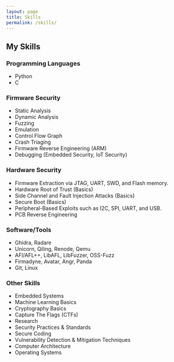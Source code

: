 ```yaml
---
layout: page
title: Skills
permalink: /skills/
---
```


## My Skills

### Programming Languages
- Python
- C

### Firmware Security
- Static Analysis
- Dynamic Analysis
- Fuzzing
- Emulation
- Control Flow Graph
- Crash Triaging
- Firmware Reverse Engineering (ARM)
- Debugging (Embedded Security, IoT Security)

### Hardware Security
- Firmware Extraction via JTAG, UART, SWD, and Flash memory.
- Hardware Root of Trust (Basics)
- Side Channel and Fault Injection Attacks (Basics)
- Secure Boot (Basics)
- Peripheral-Based Exploits such as I2C, SPI, UART, and USB.
- PCB Reverse Engineering

### Software/Tools
- Ghidra, Radare
- Unicorn, Qiling, Renode, Qemu
- AFl/AFL++, LibAFL, LibFuzzer, OSS-Fuzz
- Firmadyne, Avatar, Angr, Panda
- Git, Linux

### Other Skills
- Embedded Systems
- Machine Learning Basics
- Cryptography Basics
- Capture The Flags (CTFs)
- Research
- Security Practices & Standards
- Secure Coding
- Vulnerability Detection & Mitigation Techniques
- Computer Architecture
- Operating Systems
